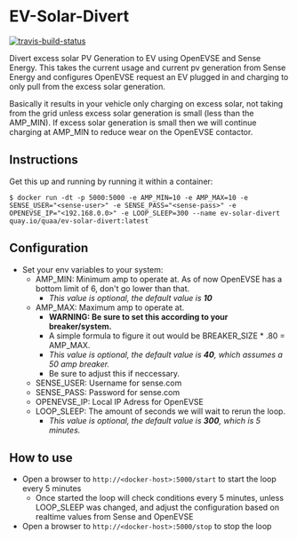 # EV-Solar-Divert

[![travis-build-status](https://travis-ci.com/btannous/ev-solar-divert.svg?branch=master)](https://travis-ci.com/btannous/ev-solar-divert)

Divert excess solar PV Generation to EV using OpenEVSE and Sense Energy.  This takes the current usage and current pv generation from Sense Energy and configures OpenEVSE request an EV plugged in and charging to only pull from the excess solar generation.

Basically it results in your vehicle only charging on excess solar, not taking from the grid unless excess solar generation is small (less than the AMP_MIN).  If excess solar generation is small then we will continue charging at AMP_MIN to reduce wear on the OpenEVSE contactor.

## Instructions

Get this up and running by running it within a container:

```
$ docker run -dt -p 5000:5000 -e AMP_MIN=10 -e AMP_MAX=10 -e SENSE_USER="<sense-user>" -e SENSE_PASS="<sense-pass>" -e OPENEVSE_IP="<192.168.0.0>" -e LOOP_SLEEP=300 --name ev-solar-divert quay.io/quaa/ev-solar-divert:latest
```

## Configuration

- Set your env variables to your system:
  - AMP_MIN: Minimum amp to operate at. As of now OpenEVSE has a bottom limit of 6, don't go lower than that.
    - *This value is optional, the default value is **10***
  - AMP_MAX: Maximum amp to operate at.
    - **WARNING: Be sure to set this according to your breaker/system.**
    - A simple formula to figure it out would be BREAKER_SIZE * .80 = AMP_MAX.
    - *This value is optional, the default value is **40**, which assumes a 50 amp breaker.*
    - Be sure to adjust this if neccessary.
  - SENSE_USER: Username for sense.com
  - SENSE_PASS: Password for sense.com
  - OPENEVSE_IP: Local IP Adress for OpenEVSE
  - LOOP_SLEEP: The amount of seconds we will wait to rerun the loop.
    - *This value is optional, the default value is **300**, which is 5 minutes.*

## How to use

- Open a browser to `http://<docker-host>:5000/start` to start the loop every 5 minutes
  - Once started the loop will check conditions every 5 minutes, unless LOOP_SLEEP was changed, and adjust the configuration based on realtime values from Sense and OpenEVSE
- Open a browser to `http://<docker-host>:5000/stop` to stop the loop
